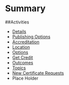 # Summary


##Activities

  - [Details](Activity-Details.md)
  - [Publishing Options](Activity-Publishing-Options.md)
  - [Accreditation](Activity-Accreditation.md)
  - [Location](Activity-Location.md)
  - [Options](Activity-Options.md)
  - [Get Credit](Activity-Get-Credit.md)
  - [Outcomes](Activity-Outcomes.md)
  - [Topics](Activity-Topics.md)
  - [New Certificate Requests](New-Certificate-Requests.md)
  - Place Holder
